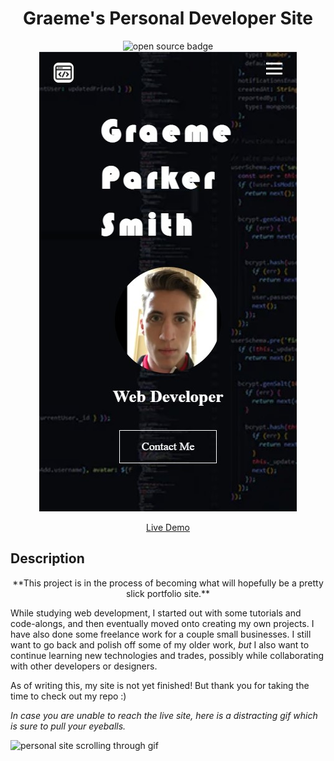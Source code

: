 <div align="center">

# Graeme's Personal Developer Site

![open source badge](https://badges.frapsoft.com/os/v1/open-source.svg?v=103)
![developer page hero snip](./images/personal-site-hero-snip.jpg)

[Live Demo](https://graeme-parker-smith.github.io/personal-site/)

</div>

## Description

<div align="center">
**This project is in the process of becoming what will hopefully be a pretty slick portfolio site.**
</div>

<p>
While studying web development, I started out with some tutorials and code-alongs, and then eventually moved onto creating my own projects. I have also done some freelance work for a couple small businesses. I still want to go back and polish off some of my older work, <i>but</i> I also want to continue learning new technologies and trades, possibly while collaborating with other developers or designers. 
</p>
<p>
    As of writing this, my site is not yet finished! But thank you for taking the time to check out my repo :)
</p>
<p><i>In case you are unable to reach the live site, here is a distracting gif which is sure to pull your eyeballs.</i></p>

![personal site scrolling through gif](./images/personal-preview.gif)
